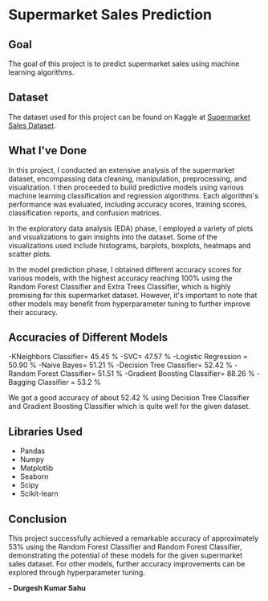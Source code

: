# Supermarket Sales Prediction

## Goal
The goal of this project is to predict supermarket sales using machine learning algorithms.

## Dataset
The dataset used for this project can be found on Kaggle at [Supermarket Sales Dataset](https://www.kaggle.com/aungpyaeap/supermarket-sales).

## What I've Done
In this project, I conducted an extensive analysis of the supermarket dataset, encompassing data cleaning, manipulation, preprocessing, and visualization. I then proceeded to build predictive models using various machine learning classification and regression algorithms. Each algorithm's performance was evaluated, including accuracy scores, training scores, classification reports, and confusion matrices.

In the exploratory data analysis (EDA) phase, I employed a variety of plots and visualizations to gain insights into the dataset. Some of the visualizations used include histograms, barplots, boxplots, heatmaps and scatter plots.

In the model prediction phase, I obtained different accuracy scores for various models, with the highest accuracy reaching 100% using the Random Forest Classifier and Extra Trees Classifier, which is highly promising for this supermarket dataset. However, it's important to note that other models may benefit from hyperparameter tuning to further improve their accuracy.

## Accuracies of Different Models
-KNeighbors Classifier= 45.45 %
-SVC= 47.57 %
-Logistic Regression = 50.90 %
-Naive Bayes= 51.21 %
-Decision Tree Classifier= 52.42 %
-Random Forest Classifier= 51.51 %
-Gradient Boosting Classifier= 88.26 %
-Bagging Classifier = 53.2 %

We got a good accuracy of about 52.42 % using Decision Tree Classifier and Gradient Boosting Classifier which is quite well for the given dataset.


## Libraries Used
- Pandas
- Numpy
- Matplotlib
- Seaborn
- Scipy
- Scikit-learn

## Conclusion
This project successfully achieved a remarkable accuracy of approximately 53% using the Random Forest Classifier and Random Forest Classifier, demonstrating the potential of these models for the given supermarket sales dataset. For other models, further accuracy improvements can be explored through hyperparameter tuning.

**- Durgesh Kumar Sahu**

